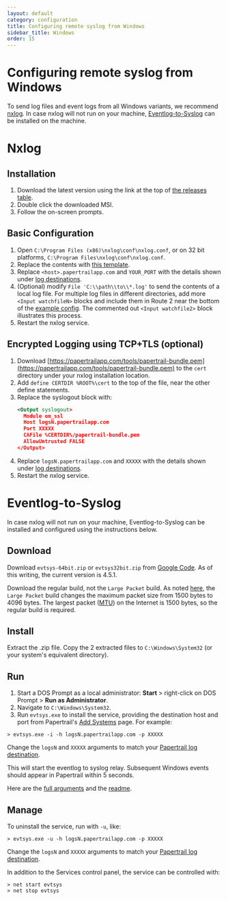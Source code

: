 ```yaml
---
layout: default
category: configuration
title: Configuring remote syslog from Windows
sidebar_title: Windows
order: 15
---
```


# Configuring remote syslog from Windows

To send log files and event logs from all Windows variants, we recommend [nxlog](http://nxlog.org/products/nxlog-community-edition). In case nxlog will not run on your machine, [Eventlog-to-Syslog](#eventlog-to-syslog) can be installed on the machine.

# Nxlog

## Installation

1. Download the latest version using the link at the top of [the releases table](http://nxlog.org/products/nxlog-community-edition/download).
2. Double click the downloaded MSI.
3. Follow the on-screen prompts.

## Basic Configuration

1. Open `C:\Program Files (x86)\nxlog\conf\nxlog.conf`, or on 32 bit platforms, `C:\Program Files\nxlog\conf\nxlog.conf`.
2. Replace the contents with [this template](https://gist.github.com/leonsodhi/6688501#file-nxlog_config_template-conf).
3. Replace `<host>.papertrailapp.com` and `YOUR_PORT` with the details shown under [log destinations](https://papertrailapp.com/account/destinations).
4. (Optional) modify `File 'C:\\path\\to\\*.log'` to send the contents of a local log file. For multiple log files in different directories, add more `<Input watchfileN>` blocks and include them in Route 2 near the bottom of the [example config](https://gist.github.com/leonsodhi/6688501#file-nxlog_config_template-conf). The commented out `<Input watchfile2>` block illustrates this process.
5. Restart the nxlog service.

## Encrypted Logging using TCP+TLS (optional)

1. Download [https://papertrailapp.com/tools/papertrail-bundle.pem](https://papertrailapp.com/tools/papertrail-bundle.pem) to the `cert` directory under your nxlog installation location.
2. Add `define CERTDIR %ROOT%\cert` to the top of the file, near the other define statements.
3. Replace the syslogout block with:
   ```xml
   <Output syslogout>
     Module om_ssl
     Host logsN.papertrailapp.com
     Port XXXXX
     CAFile %CERTDIR%/papertrail-bundle.pem
     AllowUntrusted FALSE
   </Output>
   ```
4. Replace `logsN.papertrailapp.com` and `XXXXX` with the details shown under [log destinations](https://papertrailapp.com/account/destinations).
5. Restart the nxlog service.


# Eventlog-to-Syslog

In case nxlog will not run on your machine, Eventlog-to-Syslog can be installed and
configured using the instructions below.

## Download

Download `evtsys-64bit.zip` or `evtsys32bit.zip` from [Google Code](http://code.google.com/p/eventlog-to-syslog/downloads/list).
As of this writing, the current version is 4.5.1.

Download the regular build, not the `Large Packet` build. As noted [here](http://code.google.com/p/eventlog-to-syslog/source/detail?r=50),
the `Large Packet` build changes the maximum packet size from 1500 bytes to 4096 bytes.
The largest packet ([MTU](http://en.wikipedia.org/wiki/Maximum_transmission_unit)) on
the Internet is 1500 bytes, so the regular build is required.

## Install

Extract the .zip file. Copy the 2 extracted files to `C:\Windows\System32` (or your system's equivalent directory).

## Run

1. Start a DOS Prompt as a local administrator: **Start** > right-click on DOS Prompt > **Run as Administrator**.
2. Navigate to `C:\Windows\System32`.
3. Run `evtsys.exe` to install the service, providing the destination host and port from Papertrail's [Add Systems](https://papertrailapp.com/systems/setup) page. For example:

```
> evtsys.exe -i -h logsN.papertrailapp.com -p XXXXX
```

Change the `logsN` and `XXXXX` arguments to match your [Papertrail log destination](https://papertrailapp.com/account/destinations).

This will start the eventlog to syslog relay. Subsequent Windows events should appear in Papertrail within 5 seconds.

Here are the [full arguments](http://code.google.com/p/eventlog-to-syslog/source/browse/trunk/4.0/main.c#144)
and the [readme](http://code.google.com/p/eventlog-to-syslog/downloads/list). 

## Manage

To uninstall the service, run with `-u`, like:

```shell
> evtsys.exe -u -h logsN.papertrailapp.com -p XXXXX
```

Change the `logsN` and `XXXXX` arguments to match your [Papertrail log destination](https://papertrailapp.com/account/destinations).

In addition to the Services control panel, the service can be controlled with:

```shell
> net start evtsys
> net stop evtsys
```